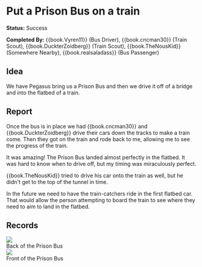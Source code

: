 # Put a Prison Bus on a train

**Status:** <span class="status success">Success</span>

**Completed By:** {{book.Vyren11}} (Bus Driver), {{book.cncman30}} (Train Scout), {{book.DuckterZoidberg}} (Train Scout), {{book.TheNousKid}} (Somewhere Nearby), {{book.realsaladass}} (Bus Passenger)

## Idea
We have Pegasus bring us a Prison Bus and then we drive it off of a bridge and into the flatbed of a train. 

## Report
Once the bus is in place we had {{book.cncman30}} and {{book.DuckterZoidberg}} drive their cars down the tracks to make a train come. Then they got on the train and rode back to me, allowing me to see the progress of the train. 

It was amazing! The Prison Bus landed almost perfectly in the flatbed. It was hard to know when to drive off, but my timing was miraculously perfect. 

{{book.TheNousKid}} tried to drive his car onto the train as well, but he didn't get to the top of the tunnel in time. 

In the future we need to have the train-catchers ride in the first flatbed car. That would allow the person attempting to board the train to see where they need to aim to land in the flatbed. 

## Records

<div class="img">
  <a target="_blank" href="https://socialclub.rockstargames.com/member/vyren11/games/gtav/snapmatic/mostrecent/photo/HIlWp1v0UUyff42UfJtMPA">
    <img src="https://prod.hosted.cloud.rockstargames.com/ugc/gta5photo/HIlWp1v0UUyff42UfJtMPA_0_0.jpg">
  </a>
  <div class="desc">Back of the Prison Bus</div>
</div>

<div class="img">
  <a target="_blank" href="https://socialclub.rockstargames.com/member/vyren11/games/gtav/snapmatic/mostrecent/photo/5eTRMf4QoESjPArwOoIG3A">
    <img src="https://prod.hosted.cloud.rockstargames.com/ugc/gta5photo/5eTRMf4QoESjPArwOoIG3A_0_0.jpg">
  </a>
  <div class="desc">Front of the Prison Bus</div>
</div>
